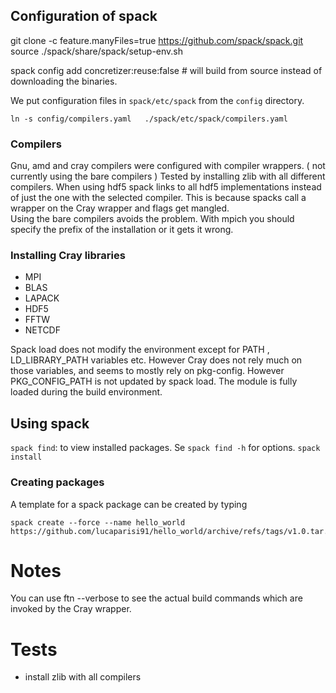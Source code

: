 ## Configuration of spack

git clone -c feature.manyFiles=true https://github.com/spack/spack.git
source ./spack/share/spack/setup-env.sh

spack config add concretizer:reuse:false # will build from source instead of downloading the binaries.

We put configuration files in `spack/etc/spack` from the `config` directory.

```
ln -s config/compilers.yaml   ./spack/etc/spack/compilers.yaml
```

### Compilers

Gnu, amd and cray compilers were configured with compiler wrappers. ( not currently using the bare compilers )
Tested by installing zlib with all different compilers.
When using hdf5 spack links to all hdf5 implementations instead of just the one with the selected compiler. This is because spacks call a wrapper on the Cray wrapper and flags get mangled.  
Using the bare compilers avoids the problem. With mpich you should specify the prefix of the installation or it gets it wrong.


### Installing Cray libraries
- MPI
- BLAS 
- LAPACK
- HDF5
- FFTW
- NETCDF

Spack load does not modify the environment except for PATH , LD_LIBRARY_PATH variables etc. However Cray does not rely much on those variables, and seems to mostly rely on pkg-config. However PKG_CONFIG_PATH is not updated by spack load.
The module is fully loaded during the build environment.

## Using spack

`spack find`:  to view installed packages. Se `spack find -h` for options.
`spack install` 

### Creating packages

A template for a spack package can be created by typing
```
spack create --force --name hello_world https://github.com/lucaparisi91/hello_world/archive/refs/tags/v1.0.tar.gz
```


# Notes

You can use ftn --verbose to see the actual build commands which are invoked by the Cray wrapper.

# Tests

- install zlib with all compilers